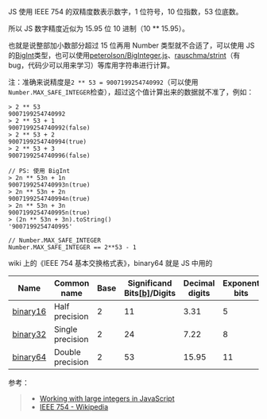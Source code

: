 JS 使用 IEEE 754 的双精度数表示数字，1 位符号，10 位指数，53 位底数。

所以 JS 数字精度近似为 15.95 位 10 进制（10 \*\* 15.95）。

也就是说整部加小数部分超过 15 位再用 Number 类型就不合适了，可以使用 JS 的[BigInt](https://developer.mozilla.org/en-US/docs/Web/JavaScript/Reference/Global_Objects/BigInt)类型，也可以使用[peterolson/BigInteger.js](https://github.com/peterolson/BigInteger.js)、[rauschma/strint](https://github.com/rauschma/strint)（有 bug，代码少可以用来学习）等库用字符串进行计算。

注：准确来说精度是`2 ** 53 = 9007199254740992`（可以使用`Number.MAX_SAFE_INTEGER`检查），超过这个值计算出来的数据就不准了，例如：

```text
> 2 ** 53
9007199254740992
> 2 ** 53 + 1
9007199254740992(false)
> 2 ** 53 + 2
9007199254740994(true)
> 2 ** 53 + 3
9007199254740996(false)

// PS: 使用 BigInt
> 2n ** 53n + 1n
9007199254740993n(true)
> 2n ** 53n + 2n
9007199254740994n(true)
> 2n ** 53n + 3n
9007199254740995n(true)
> (2n ** 53n + 3n).toString()
'9007199254740995'

// Number.MAX_SAFE_INTEGER
Number.MAX_SAFE_INTEGER == 2**53 - 1
```

wiki 上的《IEEE 754 基本交换格式表》，binary64 就是 JS 中用的

| Name                                                                             | Common name      | Base | Significand Bits\[[b\]](https://en.wikipedia.org/wiki/IEEE_754#cite_note-11)/Digits | Decimal digits | Exponent bits | Decimal E max | Exponent bias\[[10\]](https://en.wikipedia.org/wiki/IEEE_754#cite_note-DAE-12) | E min | E max | Notes     |
| -------------------------------------------------------------------------------- | ---------------- | ---- | ----------------------------------------------------------------------------------- | -------------- | ------------- | ------------- | ------------------------------------------------------------------------------ | ----- | ----- | --------- |
| [binary16](https://en.wikipedia.org/wiki/Half-precision_floating-point_format)   | Half precision   | 2    | 11                                                                                  | 3.31           | 5             | 4.51          | 24−1 = 15                                                                      | −14   | +15   | not basic |
| [binary32](https://en.wikipedia.org/wiki/Single-precision_floating-point_format) | Single precision | 2    | 24                                                                                  | 7.22           | 8             | 38.23         | 27−1 = 127                                                                     | −126  | +127  |           |
| [binary64](https://en.wikipedia.org/wiki/Double-precision_floating-point_format) | Double precision | 2    | 53                                                                                  | 15.95          | 11            | 307.95        | 210−1 = 1023                                                                   | −1022 | +1023 |           |

参考：

> -   [Working with large integers in JavaScript](http://2ality.com/2012/07/large-integers.html)
> -   [IEEE 754 - Wikipedia](https://en.wikipedia.org/wiki/IEEE_754#Representation_and_encoding_in_memory)
